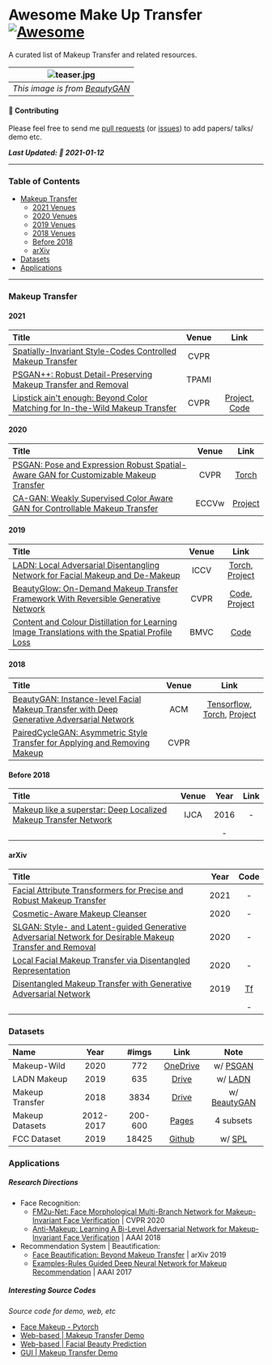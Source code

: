 # Awesome Make Up Transfer [![Awesome](https://cdn.rawgit.com/sindresorhus/awesome/d7305f38d29fed78fa85652e3a63e154dd8e8829/media/badge.svg)](https://github.com/sindresorhus/awesome)

A curated list of Makeup Transfer and related resources.

| ![teaser.jpg](https://raw.githubusercontent.com/Honlan/BeautyGAN/master/result.jpg) | 
|:--:| 
| *This image is from [BeautyGAN](https://github.com/Honlan/BeautyGAN)* |

#### 🌱 Contributing

Please feel free to send me [pull requests](https://github.com/thaoshibe/awesome-makeup-transfer/pulls) (or [issues](https://github.com/thaoshibe/awesome-makeup-transfer/issues)) to add papers/ talks/ demo etc.


***Last Updated: 🌼  2021-01-12***

------

### Table of Contents

- [Makeup Transfer](#makeup-transfer)
  - [2021 Venues](#2021)
  - [2020 Venues](#2020)
  - [2019 Venues](#2019)
  - [2018 Venues](#2018)
  - [Before 2018](#before-2018)
  - [arXiv](#arxiv)
- [Datasets](#datasets)
- [Applications](#applications)

-----

### Makeup Transfer

#### 2021

| Title    | Venue    | Link     |
|:-------- |:--------:|:--------:|
| [Spatially-Invariant Style-Codes Controlled Makeup Transfer](https://openaccess.thecvf.com/content/CVPR2021/html/Deng_Spatially-Invariant_Style-Codes_Controlled_Makeup_Transfer_CVPR_2021_paper.html) | CVPR | |
| [PSGAN++: Robust Detail-Preserving Makeup Transfer and Removal](https://arxiv.org/abs/2105.12324) | TPAMI | |
| [Lipstick ain't enough: Beyond Color Matching for In-the-Wild Makeup Transfer](https://arxiv.org/abs/2104.01867)|CVPR | [Project](https://thaoshibe.github.io/CPM), [Code](https://github.com/VinAIResearch/CPM)|

#### 2020

| Title    | Venue    | Link     |
|:-------- |:--------:|:--------:|
| [PSGAN: Pose and Expression Robust Spatial-Aware GAN for Customizable Makeup Transfer](https://arxiv.org/pdf/1909.06956.pdf) | CVPR | [Torch](https://github.com/wtjiang98/PSGAN)|
| [CA-GAN: Weakly Supervised Color Aware GAN for Controllable Makeup Transfer](https://arxiv.org/pdf/2008.10298.pdf) | ECCVw | [Project](https://robinkips.github.io/CA-GAN/)|

#### 2019

| Title    | Venue    | Link     |
|:-------- |:--------:|:--------:|
| [LADN: Local Adversarial Disentangling Network for Facial Makeup and De-Makeup](https://arxiv.org/pdf/1904.11272.pdf)    | ICCV    | [Torch](https://github.com/wangguanzhi/LADN), [Project](https://georgegu1997.github.io/LADN-project-page/)|
| [BeautyGlow: On-Demand Makeup Transfer Framework With Reversible Generative Network](https://openaccess.thecvf.com/content_CVPR_2019/papers/Chen_BeautyGlow_On-Demand_Makeup_Transfer_Framework_With_Reversible_Generative_Network_CVPR_2019_paper.pdf) | CVPR | [Code](https://github.com/BeautyGlow), [Project](https://beautyglow.github.io)|
|[Content and Colour Distillation for Learning Image Translations with the Spatial Profile Loss](https://arxiv.org/abs/1908.00274)|BMVC | [Code](https://github.com/ssarfraz/SPL)|

#### 2018

| Title    | Venue    | Link     |
|:-------- |:--------:|:--------:|
| [BeautyGAN: Instance-level Facial Makeup Transfer with Deep Generative Adversarial Network](https://dl.acm.org/doi/abs/10.1145/3240508.3240618) | ACM |[Tensorflow](https://github.com/Honlan/BeautyGAN), [Torch](https://github.com/wtjiang98/BeautyGAN_pytorch), [Project](http://liusi-group.com/projects/BeautyGAN) |
| [PairedCycleGAN: Asymmetric Style Transfer for Applying and Removing Makeup](https://adoberesearch.ctlprojects.com/wp-content/uploads/2018/04/CVPR2018_Paper3623_Chang.pdf)| CVPR | |


#### Before 2018

| Title    | Venue    | Year     | Link     |
|:-------- |:--------:|:--------:|:--------:|
|[Makeup like a superstar: Deep Localized Makeup Transfer Network](https://arxiv.org/abs/1604.07102)| IJCA| 2016|- |
| []()| | -|


#### arXiv

| Title    | Year     | Code     |
|:-------- |:--------:|:--------:|
| [Facial Attribute Transformers for Precise and Robust Makeup Transfer](https://arxiv.org/abs/2104.02894)|2021|-|
| [Cosmetic-Aware Makeup Cleanser](https://arxiv.org/abs/2004.09147)|2020|-|
| [SLGAN: Style- and Latent-guided Generative Adversarial Network for Desirable Makeup Transfer and Removal](https://arxiv.org/abs/2009.07557)|2020|-|
| [Local Facial Makeup Transfer via Disentangled Representation](https://arxiv.org/abs/2003.12065)| 2020 |-|
| [Disentangled Makeup Transfer with Generative Adversarial Network](https://arxiv.org/abs/1907.01144)|2019|[Tf](https://github.com/Honlan/DMT)|
| []()| | -|


### Datasets

| Name     | Year     | #imgs    | Link     | Note     |
|:-------- |:--------:|:--------:|:--------:|:--------:|
|Makeup-Wild| 2020    |   772 	 | [OneDrive](https://buaaeducn-my.sharepoint.com/personal/jiangwentao_buaa_edu_cn/_layouts/15/onedrive.aspx?id=%2Fpersonal%2Fjiangwentao_buaa_edu_cn%2FDocuments%2FMakeup-Wild%2Ezip&parent=%2Fpersonal%2Fjiangwentao_buaa_edu_cn%2FDocuments&originalPath=aHR0cHM6Ly9idWFhZWR1Y24tbXkuc2hhcmVwb2ludC5jb20vOnU6L2cvcGVyc29uYWwvamlhbmd3ZW50YW9fYnVhYV9lZHVfY24vRWNSTmtGMmJGWTlBb21mTWZ5ZF9CMkFCVXlaN1B0U2VZb3FGSktKYlZ2d01IZz9ydGltZT1FM3dBc3RtMjJFZw)|w/ [PSGAN](https://github.com/wtjiang98/PSGAN)|
|LADN Makeup | 2019 | 635 | [Drive](https://drive.google.com/file/d/1gygDQarCOZ7E4qptvTyYF_iZNxsJ4WnI/view)| w/ [LADN](https://github.com/wangguanzhi/LADN)|
|Makeup Transfer | 2018 | 3834 | [Drive](https://drive.google.com/file/d/18UlvYDL6UGZ2rs0yaDsSzoUlw8KI5ABY/view) | w/ [BeautyGAN](http://liusi-group.com/projects/BeautyGAN)|
|Makeup Datasets | 2012-2017 | 200-600|[Pages](http://www.antitza.com/makeup-datasets.html)| 4 subsets|
| FCC Dataset | 2019 | 18425|[Github](https://github.com/ssarfraz/SPL/tree/master/FCC_dataset#facial-cosmetic-content-dataset-fcc)|w/ [SPL](https://github.com/ssarfraz/SPL)|



### Applications

##### Research Directions

- Face Recognition:
	- [FM2u-Net: Face Morphological Multi-Branch Network for Makeup-Invariant Face Verification](https://openaccess.thecvf.com/content_CVPR_2020/html/Wang_FM2u-Net_Face_Morphological_Multi-Branch_Network_for_Makeup-Invariant_Face_Verification_CVPR_2020_paper.html) | CVPR 2020
	- [Anti-Makeup: Learning A Bi-Level Adversarial Network for Makeup-Invariant Face Verification](https://arxiv.org/abs/1709.03654) | AAAI 2018
- Recommendation System | Beautification:
	- [Face Beautification: Beyond Makeup Transfer](https://arxiv.org/abs/1912.03630) | arXiv 2019
	- [Examples-Rules Guided Deep Neural Network for Makeup Recommendation](https://ojs.aaai.org/index.php/AAAI/article/view/10626) | AAAI 2017

##### Interesting Source Codes

*Source code for demo, web, etc*

- [Face Makeup - Pytorch](https://github.com/zllrunning/face-makeup.PyTorch)
- [Web-based | Makeup Transfer Demo](https://github.com/thaoshibe/Facial-Makeup-Web)
- [Web-based | Facial Beauty Prediction](https://github.com/wanshun123/Facial-Beauty-Prediction)
- [GUI | Makeup Transfer Demo](https://github.com/thaoshibe/GUI-Makeup-Transfer)
